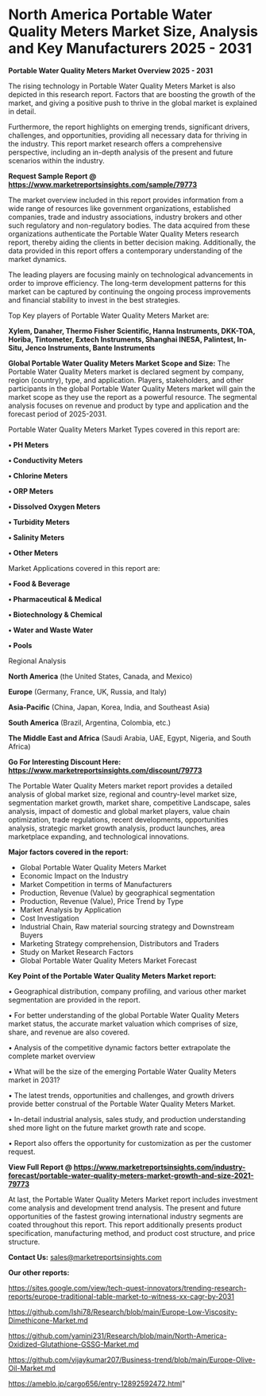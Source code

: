 # North America Portable Water Quality Meters Market Size, Analysis and Key Manufacturers 2025 - 2031

<Strong> Portable Water Quality Meters Market Overview 2025 - 2031</strong>

The rising technology in Portable Water Quality Meters Market is also depicted in this research report. Factors that are boosting the growth of the market, and giving a positive push to thrive in the global market is explained in detail.

Furthermore, the report highlights on emerging trends, significant drivers, challenges, and opportunities, providing all necessary data for thriving in the industry. This report market research offers a comprehensive perspective, including an in-depth analysis of the present and future scenarios within the industry.

<strong>Request Sample Report @ <a href=https://www.marketreportsinsights.com/sample/79773>https://www.marketreportsinsights.com/sample/79773</a></strong>

The market overview included in this report provides information from a wide range of resources like government organizations, established companies, trade and industry associations, industry brokers and other such regulatory and non-regulatory bodies. The data acquired from these organizations authenticate the Portable Water Quality Meters research report, thereby aiding the clients in better decision making. Additionally, the data provided in this report offers a contemporary understanding of the market dynamics.

The leading players are focusing mainly on technological advancements in order to improve efficiency. The long-term development patterns for this market can be captured by continuing the ongoing process improvements and financial stability to invest in the best strategies.

Top Key players of Portable Water Quality Meters Market are:

<strong>Xylem, Danaher, Thermo Fisher Scientific, Hanna Instruments, DKK-TOA, Horiba, Tintometer, Extech Instruments, Shanghai INESA, Palintest, In-Situ, Jenco Instruments, Bante Instruments</strong>

<strong><b>Global Portable Water Quality Meters Market Scope and Size:</b></strong>
The Portable Water Quality Meters market is declared segment by company, region (country), type, and application. Players, stakeholders, and other participants in the global Portable Water Quality Meters market will gain the market scope as they use the report as a powerful resource. The segmental analysis focuses on revenue and product by type and application and the forecast period of 2025-2031.

Portable Water Quality Meters Market Types covered in this report are:

<strong>• PH Meters

• Conductivity Meters

• Chlorine Meters

• ORP Meters

• Dissolved Oxygen Meters

• Turbidity Meters

• Salinity Meters

• Other Meters</strong>

Market Applications covered in this report are:

<strong>• Food & Beverage

• Pharmaceutical & Medical

• Biotechnology & Chemical

• Water and Waste Water

• Pools</strong> 

Regional Analysis

<strong>North America</strong> (the United States, Canada, and Mexico)

<strong>Europe</strong> (Germany, France, UK, Russia, and Italy)

<strong>Asia-Pacific</strong> (China, Japan, Korea, India, and Southeast Asia)

<strong>South America</strong> (Brazil, Argentina, Colombia, etc.)

<strong>The Middle East and Africa</strong> (Saudi Arabia, UAE, Egypt, Nigeria, and South Africa)

<strong>Go For Interesting Discount Here: <a href=https://www.marketreportsinsights.com/discount/79773>https://www.marketreportsinsights.com/discount/79773</a></strong>

The Portable Water Quality Meters market report provides a detailed analysis of global market size, regional and country-level market size, segmentation market growth, market share, competitive Landscape, sales analysis, impact of domestic and global market players, value chain optimization, trade regulations, recent developments, opportunities analysis, strategic market growth analysis, product launches, area marketplace expanding, and technological innovations.

<strong><b>Major factors covered in the report:</b></strong>
<ul>
  <li>Global Portable Water Quality Meters Market </li>
  <li>Economic Impact on the Industry</li>
  <li>Market Competition in terms of Manufacturers</li>
  <li>Production, Revenue (Value) by geographical segmentation</li>
  <li>Production, Revenue (Value), Price Trend by Type</li>
  <li>Market Analysis by Application</li>
  <li>Cost Investigation</li>
  <li>Industrial Chain, Raw material sourcing strategy and Downstream Buyers</li>
  <li>Marketing Strategy comprehension, Distributors and Traders</li>
  <li>Study on Market Research Factors</li>
  <li>Global Portable Water Quality Meters Market Forecast</li>
</ul>

<strong><b>Key Point of the Portable Water Quality Meters Market report:</b></strong>

• Geographical distribution, company profiling, and various other market segmentation are provided in the report.

• For better understanding of the global Portable Water Quality Meters market status, the accurate market valuation which comprises of size, share, and revenue are also covered.

• Analysis of the competitive dynamic factors better extrapolate the complete market overview

• What will be the size of the emerging Portable Water Quality Meters market in 2031?

• The latest trends, opportunities and challenges, and growth drivers provide better construal of the Portable Water Quality Meters Market.

• In-detail industrial analysis, sales study, and production understanding shed more light on the future market growth rate and scope.

• Report also offers the opportunity for customization as per the customer request.

<strong><b>View Full Report @ <a href=https://www.marketreportsinsights.com/industry-forecast/portable-water-quality-meters-market-growth-and-size-2021-79773>https://www.marketreportsinsights.com/industry-forecast/portable-water-quality-meters-market-growth-and-size-2021-79773</a></b></strong>


At last, the Portable Water Quality Meters Market report includes investment come analysis and development trend analysis. The present and future opportunities of the fastest growing international industry segments are coated throughout this report. This report additionally presents product specification, manufacturing method, and product cost structure, and price structure.

<strong>Contact Us:</strong>
sales@marketreportsinsights.com

<strong>Our other reports:</strong>

<a href=https://sites.google.com/view/tech-quest-innovators/trending-research-reports/europe-traditional-table-market-to-witness-xx-cagr-by-2031>https://sites.google.com/view/tech-quest-innovators/trending-research-reports/europe-traditional-table-market-to-witness-xx-cagr-by-2031</a>

<a href=https://github.com/Ishi78/Research/blob/main/Europe-Low-Viscosity-Dimethicone-Market.md>https://github.com/Ishi78/Research/blob/main/Europe-Low-Viscosity-Dimethicone-Market.md</a>

<a href=https://github.com/yamini231/Research/blob/main/North-America-Oxidized-Glutathione-GSSG-Market.md>https://github.com/yamini231/Research/blob/main/North-America-Oxidized-Glutathione-GSSG-Market.md</a>

<a href=https://github.com/vijaykumar207/Business-trend/blob/main/Europe-Olive-Oil-Market.md>https://github.com/vijaykumar207/Business-trend/blob/main/Europe-Olive-Oil-Market.md</a>

<a href=https://ameblo.jp/cargo656/entry-12892592472.html>https://ameblo.jp/cargo656/entry-12892592472.html</a>"
